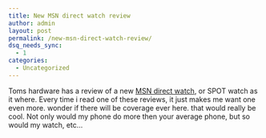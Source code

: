 ```yaml
---
title: New MSN direct watch review
author: admin
layout: post
permalink: /new-msn-direct-watch-review/
dsq_needs_sync:
  - 1
categories:
  - Uncategorized
---
```

Toms hardware has a review of a new [MSN direct watch][1], or SPOT watch as it where. Every time i read one of these reviews, it just makes me want one even more. wonder if there will be coverage ever here. that would really be cool. Not only would my phone do more then your average phone, but so would my watch, etc&#8230;

 [1]: http://www20.tomshardware.com/game/20050212/index.html